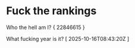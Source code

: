 # Fuck the rankings

Who the hell am I?
{ 22846615 }

What fucking year is it?
[ 2025-10-16T08:43:20Z ]
